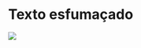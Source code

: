 # Texto esfumaçado

![](https://user-images.githubusercontent.com/37448340/89602896-2a736900-d83e-11ea-83d1-ddf210064771.gif)
